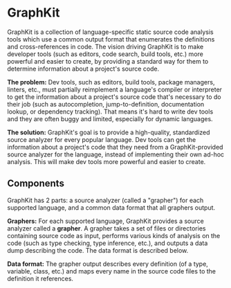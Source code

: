 # GraphKit

GraphKit is a collection of language-specific static source code analysis tools
which use a common output format that enumerates the definitions and
cross-references in code. The vision driving GraphKit is to make developer tools
(such as editors, code search, build tools, etc.) more powerful and easier to
create, by providing a standard way for them to determine information about a
project's source code.

**The problem:** Dev tools, such as editors, build tools, package managers,
linters, etc., must partially reimplement a language's compiler or interpreter
to get the information about a project's source code that's necessary to do
their job (such as autocompletion, jump-to-definition, documentation lookup, or
dependency tracking). That means it's hard to write dev tools and they are often
buggy and limited, especially for dynamic languages.

**The solution:** GraphKit's goal is to provide a high-quality, standardized
source analyzer for every popular language. Dev tools can get the information
about a project's code that they need from a GraphKit-provided source analyzer
for the language, instead of implementing their own ad-hoc analysis. This will make dev tools more powerful and easier to create.

## Components

GraphKit has 2 parts: a source analyzer (called a "grapher") for each supported
language, and a common data format that all graphers output.

**Graphers:** For each supported language, GraphKit provides a source analyzer called a
**grapher**. A grapher takes a set of files or directories containing source code as input, performs various kinds of analysis on the code (such as type checking, type inference, etc.), and outputs a data dump describing the code. The data format is described below.

**Data format:** The grapher output describes every definition (of a type,
variable, class, etc.) and maps every name in the source code files to the
definition it references.